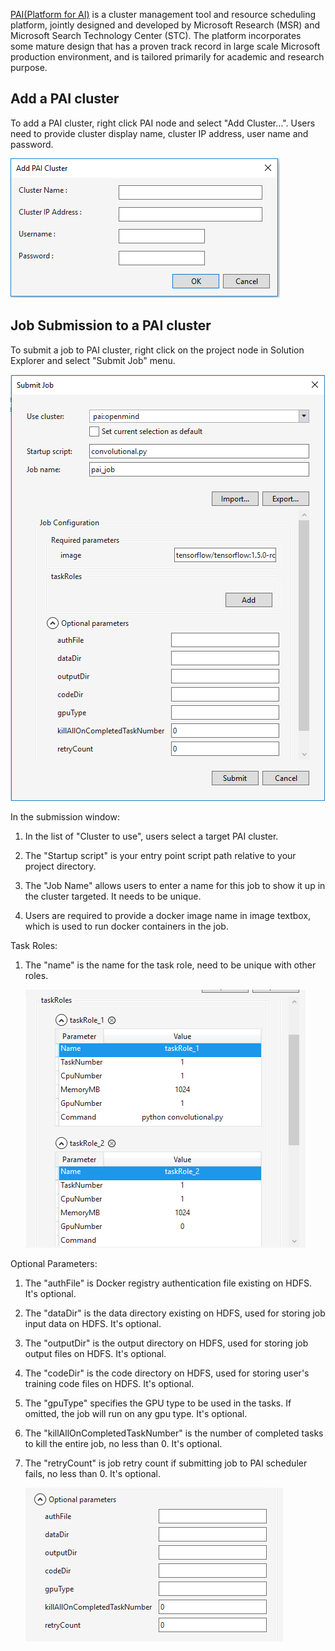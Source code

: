 [PAI(Platform for AI)](https://github.com/Microsoft/pai) is a cluster management tool and resource scheduling platform, jointly designed and developed by Microsoft Research (MSR) and Microsoft Search Technology Center (STC). The platform incorporates some mature design that has a proven track record in large scale Microsoft production environment, and is tailored primarily for academic and research purpose.

## Add a PAI cluster <a id="pai_add"></a>
To add a PAI cluster, right click PAI node and select "Add Cluster…". Users need to provide cluster display name, cluster IP address, user name and password. 

   ![Add a PAI cluster](./media/pai/add-cluster.png)

## Job Submission to a PAI cluster <a id="pai_submit"></a>
To submit a job to PAI cluster, right click on the project node in Solution Explorer and select "Submit Job" menu.

   ![Job submission to a PAI cluster](./media/pai/job-submission.png)

In the submission window:

1.  In the list of "Cluster to use", users select a target PAI cluster.

1.  The "Startup script" is your entry point script path relative to your project directory.

1.  The "Job Name" allows users to enter a name for this job to show it up in the cluster targeted. It needs to be unique.

1.  Users are required to provide a docker image name in image textbox, which is used to run docker containers in the job.


Task Roles:
1.  The "name" is the name for the task role, need to be unique with other roles.

    ![Config PAI task roles](./media/pai/task-role.png)

Optional Parameters:

1.  The "authFile" is Docker registry authentication file existing on HDFS. It's optional.

1.  The "dataDir" is the data directory existing on HDFS, used for storing job input data on HDFS. It's optional.

1.  The "outputDir" is the output directory on HDFS, used for storing job output files on HDFS. It's optional.

1.  The "codeDir" is the code directory on HDFS, used for storing user's training code files on HDFS. It's optional.

1.  The "gpuType" specifies the GPU type to be used in the tasks. If omitted, the job will run on any gpu type. It's optional.

1.  The "killAllOnCompletedTaskNumber" is the number of completed tasks to kill the entire job, no less than 0. It's optional.

1.  The "retryCount" is job retry count if submitting job to PAI scheduler fails, no less than 0. It's optional.

    ![PAI job optional parameters.](./media/pai/optional-param.png)
